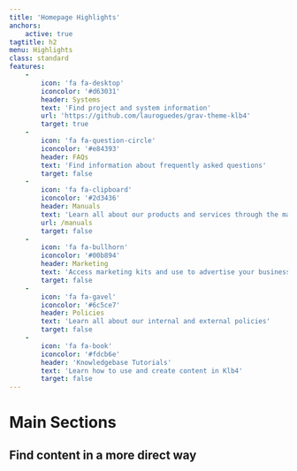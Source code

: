 ```yaml
---
title: 'Homepage Highlights'
anchors:
    active: true
tagtitle: h2
menu: Highlights
class: standard
features:
    -
        icon: 'fa fa-desktop'
        iconcolor: '#d63031'
        header: Systems
        text: 'Find project and system information'
        url: 'https://github.com/lauroguedes/grav-theme-klb4'
        target: true
    -
        icon: 'fa fa-question-circle'
        iconcolor: '#e84393'
        header: FAQs
        text: 'Find information about frequently asked questions'
        target: false
    -
        icon: 'fa fa-clipboard'
        iconcolor: '#2d3436'
        header: Manuals
        text: 'Learn all about our products and services through the manuals'
        url: /manuals
        target: false
    -
        icon: 'fa fa-bullhorn'
        iconcolor: '#00b894'
        header: Marketing
        text: 'Access marketing kits and use to advertise your business'
        target: false
    -
        icon: 'fa fa-gavel'
        iconcolor: '#6c5ce7'
        header: Policies
        text: 'Learn all about our internal and external policies'
        target: false
    -
        icon: 'fa fa-book'
        iconcolor: '#fdcb6e'
        header: 'Knowledgebase Tutorials'
        text: 'Learn how to use and create content in Klb4'
        target: false
---
```


# Main Sections
## **Find content in a more direct way**